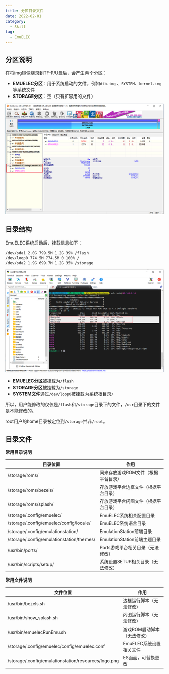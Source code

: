 ```yaml
---
title: 分区目录文件
date: 2022-02-01
category: 
  - Skill
tag:
  - EmuELEC
---
```


## 分区说明

在将img镜像烧录到TF卡/U盘后，会产生两个分区：

- **EMUELEC分区**：用于系统启动的文件，例如`dtb.img` 、`SYSTEM`、`kernel.img`等系统文件
- **STORAGE分区**：空（只有扩容用的文件）

![more_1-1](./assets/more_1-1.png)

## 目录结构

EmuELEC系统启动后，挂载信息如下：

```shell
/dev/sda1 2.0G 799.5M 1.2G 39% /flash
/dev/loop0 774.5M 774.5M 0 100% /
/dev/sda2 1.9G 699.7M 1.2G 35% /storage
```

![more_1-2](./assets/more_1-2.png)

- **EMUELEC分区**被挂载为`/flash`
- **STORAGE分区**被挂载为`/storage`
- **SYSTEM文件**通过`/dev/loop0`被挂载为系统根目录`/`

所以，用户能修改的仅仅是`/flash`和`/storage`目录下的文件，`/usr`目录下的文件是不能修改的。

root用户的home目录被定位到`/storage`并非`/root`。

## 目录文件

**常用目录说明**

| 目录位置                                  | 作用                                 |
| ----------------------------------------- | ------------------------------------ |
| /storage/roms/                            | 同来存放游戏ROM文件（根据平台目录）  |
| /storage/roms/bezels/                     | 存放游戏平台边框文件（根据平台目录） |
| /storage/roms/splash/                     | 存放游戏平台闪图文件（根据平台目录） |
| /storage/.config/emuelec/                 | EmuELEC系统相关配置目录              |
| /storage/.config/emuelec/config/locale/   | EmuELEC系统语言目录                  |
| /storage/.config/emulationstation/        | EmulationStation前端目录             |
| /storage/.config/emulationstation/themes/ | EmulationStation前端主题目录         |
| /usr/bin/ports/                           | Ports游戏平台相关目录（无法修改）    |
| /usr/bin/scripts/setup/                   | 系统设置SETUP相关目录（无法修改）    |

**常用文件说明**

| 文件位置                                             | 作用                        |
| ---------------------------------------------------- | --------------------------- |
| /usr/bin/bezels.sh                                   | 边框运行脚本（无法修改）    |
| /usr/bin/show_splash.sh                              | 闪图运行脚本（无法修改）    |
| /usr/bin/emuelecRunEmu.sh                            | 游戏ROM启动脚本（无法修改） |
| /storage/.config/emuelec/config/emuelec.conf         | EmuELEC系统设置相关文件     |
| /storage/.config/emulationstation/resources/logo.png | ES画面，可替换更改          |

